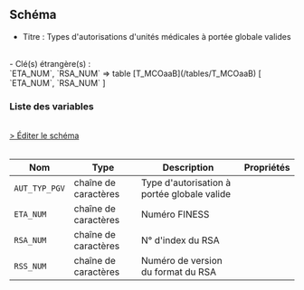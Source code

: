 ## Schéma

- Titre : Types d'autorisations d'unités médicales à portée globale valides
<br />
- Clé(s) étrangère(s) : <br />
`ETA_NUM`, `RSA_NUM` => table [T_MCOaaB](/tables/T_MCOaaB) [ `ETA_NUM`, `RSA_NUM` ]<br />

### Liste des variables
<br />
<div>
    <a href="https://gitlab.com/healthdatahub/schema-snds/edit/master/schemas/PMSI%20MCO/T_MCOaaUPGV.json"  
    arget="_blank" rel="noopener noreferrer">> Éditer le schéma</a>
    <OutboundLink />
</div>
<br />

Nom|Type|Description|Propriétés
-|-|-|-
`AUT_TYP_PGV`|chaîne de caractères|Type d&#x27;autorisation à portée globale valide||
`ETA_NUM`|chaîne de caractères|Numéro FINESS||
`RSA_NUM`|chaîne de caractères|N° d&#x27;index du RSA||
`RSS_NUM`|chaîne de caractères|Numéro de version du format du RSA||

